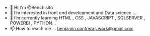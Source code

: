 - 👋 Hi,I'm @Benchisito
- 👀 I’m interested in front end development and Data science ...
- 🌱 I’m currently learning HTML , CSS , JAVASCRIPT , SQLSERVER , POWERBI , PYTHON...
- 📫 How to reach me ... benjamin.contreras.work@gmail.com

<!---
Benchisito/Benchisito is a ✨ special ✨ repository because its `README.md` (this file) appears on your GitHub profile.
You can click the Preview link to take a look at your changes.
--->
